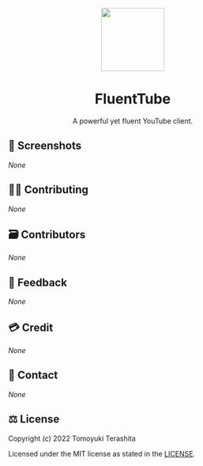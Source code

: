 <p align="center">
  <img width="128" align="center" src="https://avatars.githubusercontent.com/u/108736432" />
</p>
<h1 align="center">
  FluentTube
</h1>
<p align="center">
  A powerful yet fluent YouTube client.
</p>

## 📸 Screenshots

_None_

## 🧑‍💻 Contributing

_None_

## 🗃️ Contributors

_None_

## 🦜 Feedback

_None_

## 💳 Credit

_None_

## 📱 Contact

_None_

## ⚖️ License

Copyright (c) 2022 Tomoyuki Terashita

Licensed under the MIT license as stated in the [LICENSE](LICENSE).
